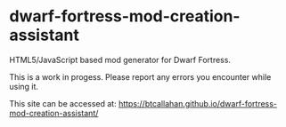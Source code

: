 # dwarf-fortress-mod-creation-assistant
HTML5/JavaScript based mod generator for Dwarf Fortress.

This is a work in progess. Please report any errors you encounter while using it.

This site can be accessed at: https://btcallahan.github.io/dwarf-fortress-mod-creation-assistant/
